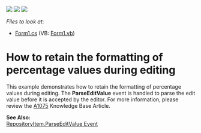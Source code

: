 <!-- default badges list -->
![](https://img.shields.io/endpoint?url=https://codecentral.devexpress.com/api/v1/VersionRange/128622162/10.1.6%2B)
[![](https://img.shields.io/badge/Open_in_DevExpress_Support_Center-FF7200?style=flat-square&logo=DevExpress&logoColor=white)](https://supportcenter.devexpress.com/ticket/details/E730)
[![](https://img.shields.io/badge/📖_How_to_use_DevExpress_Examples-e9f6fc?style=flat-square)](https://docs.devexpress.com/GeneralInformation/403183)
<!-- default badges end -->
<!-- default file list -->
*Files to look at*:

* [Form1.cs](./CS/Form1.cs) (VB: [Form1.vb](./VB/Form1.vb))
<!-- default file list end -->
# How to retain the formatting of percentage values during editing


<p>This example demonstrates how to retain the formatting of percentage values during editing. The <strong>ParseEditValue</strong> event is handled to parse the edit value before it is accepted by the editor. For more information, please review the <a href="https://www.devexpress.com/Support/Center/p/A1075">A1075</a> Knowledge Base Article.</p><p><strong>See Also:</strong><br />
<a href="http://documentation.devexpress.com/#WindowsForms/DevExpressXtraEditorsRepositoryRepositoryItem_ParseEditValuetopic"><u>RepositoryItem.ParseEditValue Event </u></a></p>

<br/>


